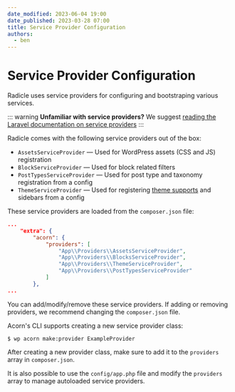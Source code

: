 ```yaml
---
date_modified: 2023-06-04 19:00
date_published: 2023-03-28 07:00
title: Service Provider Configuration
authors:
  - ben
---
```


# Service Provider Configuration

Radicle uses service providers for configuring and bootstraping various services.

::: warning
**Unfamiliar with service providers?** We suggest [reading the Laravel documentation on service providers](https://laravel.com/docs/10.x/providers)
:::

Radicle comes with the following service providers out of the box:

* `AssetsServiceProvider` — Used for WordPress assets (CSS and JS) registration 
* `BlockServiceProvider` — Used for block related filters
* `PostTypesServiceProvider` — Used for post type and taxonomy registration from a config
* `ThemeServiceProvider` — Used for registering [theme supports](https://developer.wordpress.org/reference/functions/add_theme_support/) and sidebars from a config

These service providers are loaded from the `composer.json` file:

```json
...
    "extra": {
        "acorn": {
            "providers": [
                "App\\Providers\\AssetsServiceProvider",
                "App\\Providers\\BlocksServiceProvider",
                "App\\Providers\\ThemeServiceProvider",
                "App\\Providers\\PostTypesServiceProvider"
            ]
        },
...
```

You can add/modify/remove these service providers. If adding or removing providers, we recommend changing the `composer.json` file.

Acorn's CLI supports creating a new service provider class:

```shell
$ wp acorn make:provider ExampleProvider
```

After creating a new provider class, make sure to add it to the `providers` array in `composer.json`.

It is also possible to use the `config/app.php` file and modify the `providers` array to manage autoloaded service providers.
